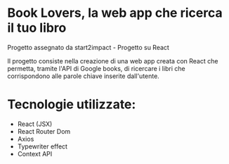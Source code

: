 # Book Lovers, la web app che ricerca il tuo libro
Progetto assegnato da start2impact - Progetto su React

Il progetto consiste nella creazione di una web app creata con React che permetta, tramite l'API di Google books, di ricercare i libri che corrispondono alle parole chiave
inserite dall'utente.

# Tecnologie utilizzate:
- React (JSX)
- React Router Dom
- Axios
- Typewriter effect
- Context API
